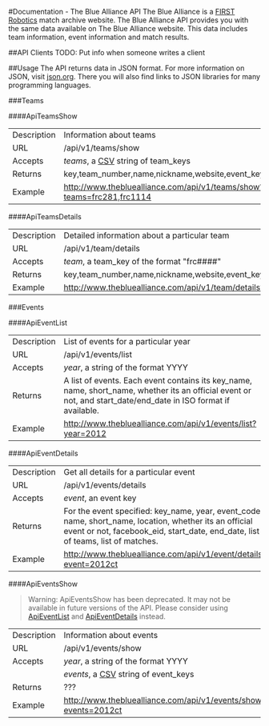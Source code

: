 #Documentation - The Blue Alliance API
The Blue Alliance is a [FIRST Robotics](http://www.usfirst.org/) match archive website. The Blue Alliance API provides you with the same data available on The Blue Alliance website. This data includes team information, event information and match results.

##API Clients
TODO: Put info when someone writes a client

##Usage
The API returns data in JSON format. For more information on JSON, visit [json.org](http://www.json.org/). There you will also find links to JSON libraries for many programming languages.

###Teams

####ApiTeamsShow

<table>
     <tr>
          <td>Description</td>
          <td>Information about teams</td>
     </tr>
     <tr>
          <td>URL</td>
          <td>/api/v1/teams/show</td>
     </tr>
     <tr>
          <td>Accepts</td>
          <td><em>teams</em>, a <a href="http://en.wikipedia.org/wiki/Comma-separated_values">CSV</a> string of team_keys</td>
     </tr>
     <tr>
          <td>Returns</td>
          <td>key,team_number,name,nickname,website,event_keys,location</td>
     </tr>
     <tr>
          <td>Example</td>
          <td><a href="http://www.thebluealliance.com/api/v1/teams/show?teams=frc281,frc1114">http://www.thebluealliance.com/api/v1/teams/show?teams=frc281,frc1114</a></td>
     </tr>
</table>

####ApiTeamsDetails

<table>
     <tr>
          <td>Description</td>
          <td>Detailed information about a particular team</td>
     </tr>
     <tr>
          <td>URL</td>
          <td>/api/v1/team/details</td>
     </tr>
     <tr>
          <td>Accepts</td>
          <td><em>team</em>, a team_key of the format "frc####"</td>
     </tr>
     <tr>
          <td>Returns</td>
          <td>key,team_number,name,nickname,website,event_keys,location,locality,country,region</td>
     </tr>
     <tr>
          <td>Example</td>
          <td><a href="http://www.thebluealliance.com/api/v1/team/details?team=frc281">http://www.thebluealliance.com/api/v1/team/details?team=frc281</a></td>
     </tr>
</table>

###Events

<a name="ApiEventList"></a>
####ApiEventList

<table>
     <tr>
          <td>Description</td>
          <td>List of events for a particular year</td>
     </tr>
     <tr>
          <td>URL</td>
          <td>/api/v1/events/list</td>
     </tr>
     <tr>
          <td>Accepts</td>
          <td><em>year</em>, a string of the format YYYY</td>
     </tr>
     <tr>
          <td>Returns</td>
          <td>A list of events. Each event contains its key_name, name, short_name, whether its an official event or not, and start_date/end_date in ISO format if available.</td>
     </tr>
     <tr>
          <td>Example</td>
          <td><a href="http://www.thebluealliance.com/api/v1/events/list?year=2012">http://www.thebluealliance.com/api/v1/events/list?year=2012</a></td>
     </tr>
</table>

<a name="ApiEventDetails"></a>
####ApiEventDetails

<table>
     <tr>
          <td>Description</td>
          <td>Get all details for a particular event</td>
     </tr>
     <tr>
          <td>URL</td>
          <td>/api/v1/events/details</td>
     </tr>
     <tr>
          <td>Accepts</td>
          <td><em>event</em>, an event key</td>
     </tr>
     <tr>
          <td>Returns</td>
          <td>For the event specified: key_name, year, event_code, name, short_name, location, whether its an official event or not, facebook_eid, start_date, end_date, list of teams, list of matches.</td>
     </tr>
     <tr>
          <td>Example</td>
          <td><a href="http://www.thebluealliance.com/api/v1/event/details?event=2012ct">http://www.thebluealliance.com/api/v1/event/details?event=2012ct</a></td>
     </tr>
</table>

####ApiEventsShow

> Warning: ApiEventsShow has been deprecated. It may not be available in future versions of the API. Please consider using [ApiEventList](#ApiEventList) and [ApiEventDetails](#ApiEventDetails) instead.

<table>
     <tr>
          <td>Description</td>
          <td>Information about events</td>
     </tr>
     <tr>
          <td>URL</td>
          <td>/api/v1/events/show</td>
     </tr>
     <tr>
          <td>Accepts</td>
          <td><em>year</em>, a string of the format YYYY</td>
     </tr>
     <tr>
          <td></td>
          <td><em>events</em>, a <a href="http://en.wikipedia.org/wiki/Comma-separated_values">CSV</a> string of event_keys</td> 
     </tr>
     <tr>
          <td>Returns</td>
          <td>???</td>
     </tr>
     <tr>
          <td>Example</td>
          <td><a href="http://www.thebluealliance.com/api/v1/events/show?events=2012ct">http://www.thebluealliance.com/api/v1/events/show?events=2012ct</a></td>
     </tr>
</table>